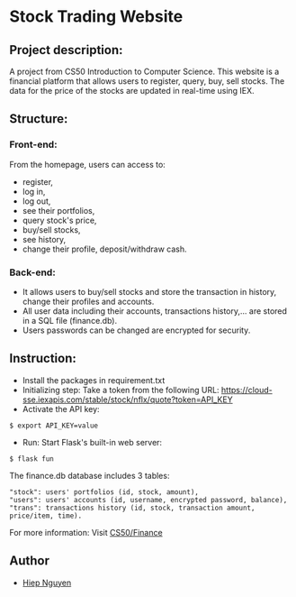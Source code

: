 # Stock Trading Website 
## Project description: 
A project from CS50 Introduction to Computer Science. 
This website is a financial platform that allows users to register, query, buy, sell stocks.
The data for the price of the stocks are updated in real-time using IEX.
## Structure:

### Front-end:
From the homepage, users can access to: 
- register,
- log in,
- log out,
- see their portfolios,
- query stock's price,
- buy/sell stocks,
- see history,
- change their profile, deposit/withdraw cash.

### Back-end:
- It allows users to buy/sell stocks and store the transaction in history, change their profiles and accounts.
- All user data including their accounts, transactions history,... are stored in a SQL file (finance.db).
- Users passwords can be changed are encrypted for security.
## Instruction:
- Install the packages in requirement.txt
- Initializing step: Take a token from the following URL: https://cloud-sse.iexapis.com/stable/stock/nflx/quote?token=API_KEY
- Activate the API key:
```
$ export API_KEY=value
```
- Run: Start Flask's built-in web server:
```
$ flask fun
```
The finance.db database includes 3 tables: 
```
"stock": users' portfolios (id, stock, amount), 
"users": users' accounts (id, username, encrypted password, balance), 
"trans": transactions history (id, stock, transaction amount, price/item, time).
```
For more information: Visit [CS50/Finance](https://cs50.harvard.edu/x/2022/psets/9/finance/)

## Author
- [Hiep Nguyen](https://github.com/hiepnh14)